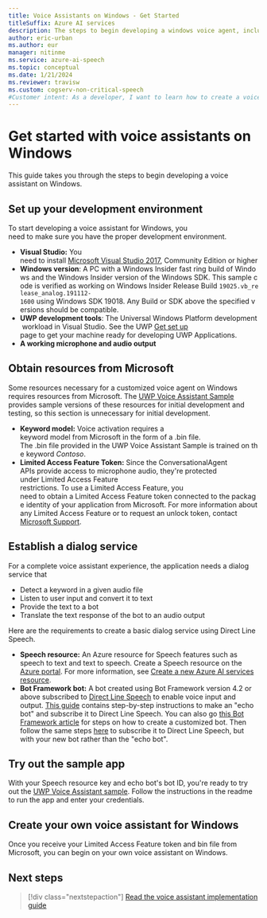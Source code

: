 ```yaml
---
title: Voice Assistants on Windows - Get Started
titleSuffix: Azure AI services
description: The steps to begin developing a windows voice agent, including a reference to the sample code quickstart.
author: eric-urban
ms.author: eur
manager: nitinme
ms.service: azure-ai-speech
ms.topic: conceptual
ms.date: 1/21/2024
ms.reviewer: travisw
ms.custom: cogserv-non-critical-speech
#Customer intent: As a developer, I want to learn how to create a voice assistant on Windows so that I can build a voice-enabled application.
---
```


# Get started with voice assistants on Windows

This guide takes you through the steps to begin developing a voice assistant on Windows.

## Set up your development environment

To start developing a voice assistant for Windows, you need to make sure you have the proper development environment.

- **Visual Studio:** You need to install [Microsoft Visual Studio 2017](https://visualstudio.microsoft.com/), Community Edition or higher
- **Windows version**: A PC with a Windows Insider fast ring build of Windows and the Windows Insider version of the Windows SDK. This sample code is verified as working on Windows Insider Release Build `19025.vb_release_analog.191112-1600` using Windows SDK 19018. Any Build or SDK above the specified versions should be compatible.
- **UWP development tools**: The Universal Windows Platform development workload in Visual Studio. See the UWP [Get set up](/windows/uwp/get-started/get-set-up) page to get your machine ready for developing UWP Applications.
- **A working microphone and audio output**

## Obtain resources from Microsoft

Some resources necessary for a customized voice agent on Windows requires resources from Microsoft. The [UWP Voice Assistant Sample](windows-voice-assistants-faq.yml#the-uwp-voice-assistant-sample) provides sample versions of these resources for initial development and testing, so this section is unnecessary for initial development.

- **Keyword model:** Voice activation requires a keyword model from Microsoft in the form of a .bin file. The .bin file provided in the UWP Voice Assistant Sample is trained on the keyword *Contoso*.
- **Limited Access Feature Token:** Since the ConversationalAgent APIs provide access to microphone audio, they're protected under Limited Access Feature restrictions. To use a Limited Access Feature, you need to obtain a Limited Access Feature token connected to the package identity of your application from Microsoft. For more information about any Limited Access Feature or to request an unlock token, contact [Microsoft Support](https://aka.ms/LAFAccessRequests).



## Establish a dialog service

For a complete voice assistant experience, the application needs a dialog service that

- Detect a keyword in a given audio file
- Listen to user input and convert it to text
- Provide the text to a bot
- Translate the text response of the bot to an audio output

Here are the requirements to create a basic dialog service using Direct Line Speech.

- **Speech resource:** An Azure resource for Speech features such as speech to text and text to speech. Create a Speech resource on the [Azure portal](https://portal.azure.com). For more information, see [Create a new Azure AI services resource](../multi-service-resource.md?pivots=azportal).
- **Bot Framework bot:**  A bot created using Bot Framework version 4.2 or above subscribed to [Direct Line Speech](./direct-line-speech.md) to enable voice input and output. [This guide](./tutorial-voice-enable-your-bot-speech-sdk.md) contains step-by-step instructions to make an "echo bot" and subscribe it to Direct Line Speech. You can also go [this Bot Framework article](https://blog.botframework.com/2018/05/07/build-a-microsoft-bot-framework-bot-with-the-bot-builder-sdk-v4/) for steps on how to create a customized bot. Then follow the same steps [here](./tutorial-voice-enable-your-bot-speech-sdk.md) to subscribe it to Direct Line Speech, but with your new bot rather than the "echo bot".

## Try out the sample app

With your Speech resource key and echo bot's bot ID, you're ready to try out the [UWP Voice Assistant sample](windows-voice-assistants-faq.yml#the-uwp-voice-assistant-sample). Follow the instructions in the readme to run the app and enter your credentials.

## Create your own voice assistant for Windows

Once you receive your Limited Access Feature token and bin file from Microsoft, you can begin on your own voice assistant on Windows.

## Next steps

> [!div class="nextstepaction"]
> [Read the voice assistant implementation guide](windows-voice-assistants-implementation-guide.md)
